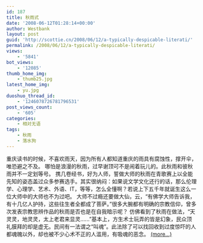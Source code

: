 ```yaml
---
id: 187
title: 秋雨式
date: '2008-06-12T01:28:14+00:00'
author: Westbank
layout: post
guid: 'http://scottie.cn/2008/06/12/a-typically-despicable-literati/'
permalink: /2008/06/12/a-typically-despicable-literati/
views:
    - '5841'
bot_views:
    - '12085'
thumb_home_img:
    - thumb25.jpg
latest_home_img:
    - yu.jpg
duoshuo_thread_id:
    - '1246078726781796531'
post_views_count:
    - '605'
categories:
    - 相对无语
tags:
    - 秋雨
    - 落水狗
---
```


重庆读书的时候，不喜欢雨天，因为所有人都知道重庆的雨具有腐蚀性，撑开伞，唯恐避之不及。 哪怕是浪漫的秋雨，过早谢顶可不是闹着玩儿的。此秋雨和彼秋雨并不一定划等号。 携几卷经书，好为人师，誓做大师的秋雨在青歌赛上以全能先知的姿态盖过众多参赛选手。其实很纳闷：如果说文学文化还行的话，那么伦理学、心理学、艺术、外语、IT，等等，怎么全懂啊？若说上下五千年就诞生这么一位大师中的大师也不为过吧。 大师不过瘾还要做大仙，云，“有佛学大师告诉我，有十几亿人护持，这些往生者全都成了菩萨。”很多大腕都有明确的宗教信仰，曾多次发表宗教思辨作品的秋雨是否也是在自我暗示呢？ 仿佛看到了秋雨在做法，“天灵灵，地灵灵，太上老君来显灵......”基本上，方生术士玩弄的皆是幻象，民众顶礼膜拜的却是虚无。民间有一法谓之“叫魂”。此法除了可以找回收到过度惊吓的人都魂魄以外，却也被不少心术不正的人滥用，有吸魂的恶念。 [<span aria-label="Continue reading 秋雨式">(more…)</span>](http://farbank.net/2008/06/12/a-typically-despicable-literati/#more-187)